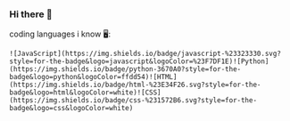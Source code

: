 ### Hi there 👋

coding languages i know 🖥️:


	![JavaScript](https://img.shields.io/badge/javascript-%23323330.svg?style=for-the-badge&logo=javascript&logoColor=%23F7DF1E)![Python](https://img.shields.io/badge/python-3670A0?style=for-the-badge&logo=python&logoColor=ffdd54)![HTML](https://img.shields.io/badge/html-%23E34F26.svg?style=for-the-badge&logo=html&logoColor=white)![CSS](https://img.shields.io/badge/css-%231572B6.svg?style=for-the-badge&logo=css&logoColor=white)
